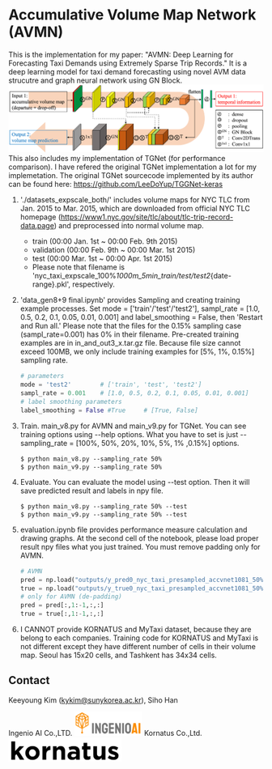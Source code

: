 # Accumulative  Volume  Map  Network (AVMN)

This is the implementation for my paper: "AVMN: Deep Learning for Forecasting Taxi Demands using Extremely Sparse Trip Records."
It is a deep learning model for taxi demand forecasting using novel AVM data strucutre and graph neural network using GN Block.
![Model Structure](/.assets/avmn0.png)
This also includes my implementation of TGNet (for performance comparison). I have refered the original TGNet implementation a lot for my implemetation. The original TGNet sourcecode implemented by its author can be found here: https://github.com/LeeDoYup/TGGNet-keras

1. './datasets_expscale_both/' includes volume maps for NYC TLC from Jan. 2015 to Mar. 2015, which are downloaded from official NYC TLC homepage (https://www1.nyc.gov/site/tlc/about/tlc-trip-record-data.page) and preprocessed into normal volume map.
    - train (00:00 Jan. 1st ~ 00:00 Feb. 9th 2015)
    - validation (00:00 Feb. 9th ~ 00:00 Mar. 1st 2015)
    - test (00:00 Mar. 1st ~ 00:00 Apr. 1st 2015)
    - Please note that filename is 'nyc_taxi_expscale_100%_1000m_5min_train/test/test2_{date-range}.pkl', respectively.

2. 'data_gen8+9 final.ipynb' provides Sampling and creating training example processes. Set mode = ['train'/'test'/'test2'], sampl_rate = [1.0, 0.5, 0.2, 0.1, 0.05, 0.01, 0.001] and label_smoothing = False, then 'Restart and Run all.' Please note that the files for the 0.15% sampling case (sampl_rate=0.001) has 0% in their filename. Pre-created training examples are in in_and_out3_x.tar.gz file. Because file size cannot exceed 100MB, we only include training examples for [5%, 1%, 0.15%] sampling rate.
    ```python
    # parameters
    mode = 'test2'        # ['train', 'test', 'test2']
    sampl_rate = 0.001    # [1.0, 0.5, 0.2, 0.1, 0.05, 0.01, 0.001]
    # label smoothing parameters
    label_smoothing = False #True     # [True, False]
    ```

3. Train. main_v8.py for AVMN and main_v9.py for TGNet. You can see training options using --help options. What you have to set is just --sampling_rate = [100%, 50%, 20%, 10%, 5%, 1% ,0.15%] options.
    ```
    $ python main_v8.py --sampling_rate 50%
    $ python main_v9.py --sampling_rate 50%
    ```

4. Evaluate. You can evaluate the model using --test option. Then it will save predicted result and labels in npy file.
    ```
    $ python main_v8.py --sampling_rate 50% --test
    $ python main_v9.py --sampling_rate 50% --test
    ```

5. evaluation.ipynb file provides performance measure calculation and drawing graphs. At the second cell of the notebook, please load proper result npy files what you just trained. You must remove padding only for AVMN.
    ```python
    # AVMN
    pred = np.load("outputs/y_pred0_nyc_taxi_presampled_accvnet1081_50%.npy")
    true = np.load("outputs/y_true0_nyc_taxi_presampled_accvnet1081_50%.npy")
    # only for AVMN (de-padding)
    pred = pred[:,1:-1,:,:]
    true = true[:,1:-1,:,:]
    ```

6. I CANNOT provide KORNATUS and MyTaxi dataset, because they are belong to each companies. Training code for KORNATUS and MyTaxi is not different except they have different number of cells in their volume map. Seoul has 15x20 cells, and Tashkent has 34x34 cells.

## Contact
Keeyoung Kim (kykim@sunykorea.ac.kr), Siho Han

Ingenio AI Co.,LTD. <img src="/.assets/ingenioai_logo.png" height="48">
Kornatus Co.,Ltd. <img src="/.assets/kornatus_logo1.png" height="48">

